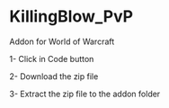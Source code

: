 # KillingBlow_PvP
Addon for World of Warcraft

1- Click in Code button

2- Download the zip file 

3- Extract the zip file to the addon folder
